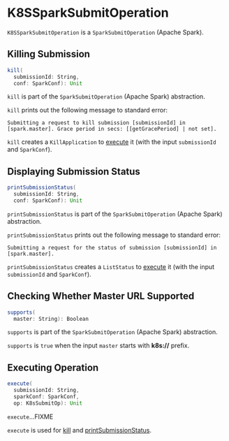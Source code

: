 # K8SSparkSubmitOperation

`K8SSparkSubmitOperation` is a `SparkSubmitOperation` (Apache Spark).

## <span id="kill"> Killing Submission

```scala
kill(
  submissionId: String,
  conf: SparkConf): Unit
```

`kill` is part of the `SparkSubmitOperation` (Apache Spark) abstraction.

`kill` prints out the following message to standard error:

```text
Submitting a request to kill submission [submissionId] in [spark.master]. Grace period in secs: [[getGracePeriod] | not set].
```

`kill` creates a `KillApplication` to [execute](#execute) it (with the input `submissionId` and `SparkConf`).

## <span id="printSubmissionStatus"> Displaying Submission Status

```scala
printSubmissionStatus(
  submissionId: String,
  conf: SparkConf): Unit
```

`printSubmissionStatus` is part of the `SparkSubmitOperation` (Apache Spark) abstraction.

`printSubmissionStatus` prints out the following message to standard error:

```text
Submitting a request for the status of submission [submissionId] in [spark.master].
```

`printSubmissionStatus` creates a `ListStatus` to [execute](#execute) it (with the input `submissionId` and `SparkConf`).

## <span id="supports"> Checking Whether Master URL Supported

```scala
supports(
  master: String): Boolean
```

`supports` is part of the `SparkSubmitOperation` (Apache Spark) abstraction.

`supports` is `true` when the input `master` starts with **k8s://** prefix.

## <span id="execute"> Executing Operation

```scala
execute(
  submissionId: String,
  sparkConf: SparkConf,
  op: K8sSubmitOp): Unit
```

`execute`...FIXME

`execute` is used for [kill](#kill) and [printSubmissionStatus](#printSubmissionStatus).
